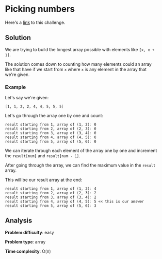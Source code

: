 # Picking numbers

Here's a [link](https://www.hackerrank.com/challenges/picking-numbers/problem) to this challenge.

## Solution

We are trying to build the longest array possible with elements like `[x, x + 1]`.

The solution comes down to counting how many elements could an array like that have if we start from `x` where `x` is any element in the array that we're given.

### Example

Let's say we're given:

```
[1, 1, 2, 2, 4, 4, 5, 5, 5]
```

Let's go through the array one by one and count:
```
result starting from 1, array of (1, 2): 0
result starting from 2, array of (2, 3): 0
result starting from 3, array of (3, 4): 0
result starting from 4, array of (4, 5): 0
result starting from 5, array of (5, 6): 0
```

We can iterate through each element of the array one by one and increment the `result[num]` and `result[num - 1]`.

After going through the array, we can find the maximum value in the `result` array.

This will be our result array at the end:
```
result starting from 1, array of (1, 2): 4
result starting from 2, array of (2, 3): 2
result starting from 3, array of (3, 4): 2
result starting from 4, array of (4, 5): 5 << this is our answer
result starting from 5, array of (5, 6): 3
```

## Analysis

**Problem difficulty**: easy

**Problem type**: array

**Time complexity**: O(n)
